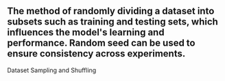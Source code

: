 The method of randomly dividing a dataset into subsets such as training and testing sets, which influences the model's learning and performance. Random seed can be used to ensure consistency across experiments.
---
Dataset Sampling and Shuffling
